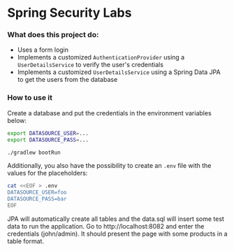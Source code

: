 # Spring Security Labs

### What does this project do:

* Uses a form login
* Implements a customized `AuthenticationProvider` using a `UserDetailsService`
  to verify the user's credentials
* Implements a customized `UserDetailsService` using a Spring Data JPA 
  to get the users from the database

### How to use it
Create a database and put the credentials in the environment variables below:
```bash
export DATASOURCE_USER=...
export DATASOURCE_PASS=...

./gradlew bootRun
```

Additionally, you also have the possibility to create an `.env` file with the values for
the placeholders:
```bash
cat <<EOF > .env
DATASOURCE_USER=foo
DATASOURCE_PASS=bar
EOF
```

JPA will automatically create all tables and the data.sql will insert some
test data to run the application.
Go to http://localhost:8082 and enter the credentials (john/admin). It should
present the page with some products in a table format.
